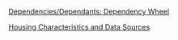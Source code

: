 <a href="http://htmlpreview.github.io/?https://github.com/afontani/Hello-World/blob/master/resources/dependencyWheels_multifamily/dep_wheels.html">Dependencies/Dependants: Dependency Wheel</a>

<a href="https://raw.githack.com/afontani/Hello-World/master/resources/sankeyDiagram/sankey_diagram_data_sources.html">Housing Characteristics and Data Sources</a>
